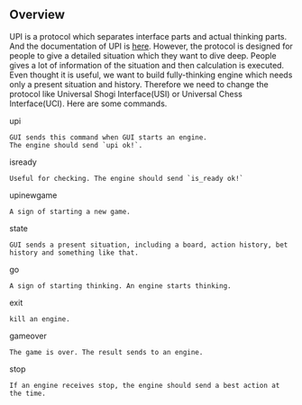 ## Overview

UPI is a protocol which separates interface parts and actual thinking parts.
And the documentation of UPI is [here](https://cdn.shopify.com/s/files/1/0769/9693/files/UPI19-documentation.pdf?9664768544248083387).
However, the protocol is designed for people to give a detailed situation which they want to dive deep. People gives a lot of information of the situation and then calculation is executed.
Even thought it is useful, we want to build fully-thinking engine which needs only a present situation and history.
Therefore we need to change the protocol like Universal Shogi Interface(USI) or Universal Chess Interface(UCI).
Here are some commands.

upi
    
    GUI sends this command when GUI starts an engine. 
    The engine should send `upi ok!`.
    
isready

    Useful for checking. The engine should send `is_ready ok!`
    
upinewgame

    A sign of starting a new game.
    
state

    GUI sends a present situation, including a board, action history, bet history and something like that.
 
go

    A sign of starting thinking. An engine starts thinking.
    
exit

    kill an engine.
    
gameover

    The game is over. The result sends to an engine.
    
stop

    If an engine receives stop, the engine should send a best action at the time.
    
    



